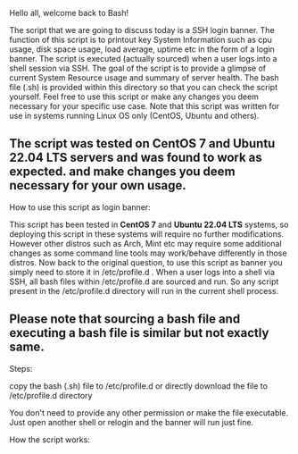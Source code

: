 Hello all, welcome back to Bash!

The script that we are going to discuss today is a SSH login banner. The function of this script is to printout key System Information such as cpu usage, disk space usage, load average, uptime etc in the form of a login banner. The script is executed (actually sourced) when a user logs into a shell session via SSH. The goal of the script is to provide a glimpse of current System Resource usage and summary of server health. The bash file (.sh) is provided within this directory so that you can check the script yourself. Feel free to use this script or make any changes you deem necessary for your specific use case. Note that this script was written for use in systems running Linux OS only (CentOS, Ubuntu and others).

## The script was tested on CentOS 7 and Ubuntu 22.04 LTS servers and was found to work as expected.  and make changes you deem necessary for your own usage. 

How to use this script as login banner:

This script has been tested in **CentOS 7** and **Ubuntu 22.04 LTS** systems, so deploying this script in these systems will require no further modifications. However other distros such as Arch, Mint etc may require some additional changes as some command line tools may work/behave differently in those distros. Now back to the original question, to use this script as banner you simply need to store it in /etc/profile.d . When a user logs into a shell via SSH, all bash files within /etc/profile.d are sourced and run. So any script present in the /etc/profile.d directory will run in the current shell process. 

## Please note that sourcing a bash file and executing a bash file is similar but not exactly same.

Steps:

copy the bash (.sh) file to /etc/profile.d
or
directly download the file to /etc/profile.d directory

You don't need to provide any other permission or make the file executable. Just open another shell or relogin and the banner will run just fine.


How the script works:

